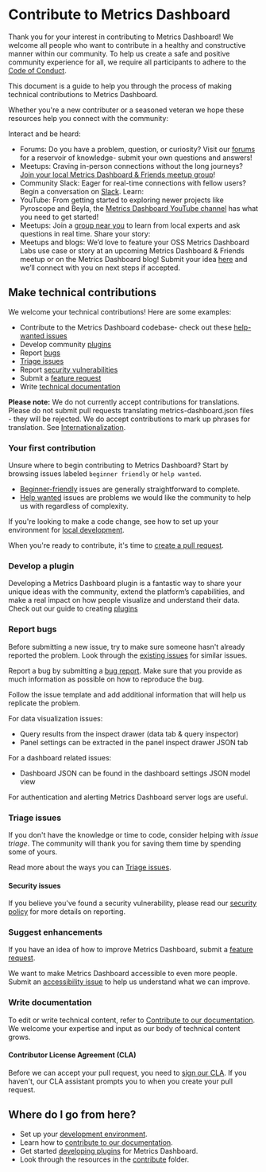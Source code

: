 # Contribute to Metrics Dashboard

Thank you for your interest in contributing to Metrics Dashboard! We welcome all people who want to contribute in a healthy and constructive manner within our community. To help us create a safe and positive community experience for all, we require all participants to adhere to the [Code of Conduct](CODE_OF_CONDUCT.md).

This document is a guide to help you through the process of making technical contributions to Metrics Dashboard.

Whether you're a new contributer or a seasoned veteran we hope these resources help you connect with the community:

Interact and be heard:

- Forums: Do you have a problem, question, or curiosity? Visit our [forums](https://gra.fan/fromgithubtoforums) for a reservoir of knowledge- submit your own questions and answers!
- Meetups: Craving in-person connections without the long journeys? [Join your local Metrics Dashboard & Friends meetup group](https://gra.fan/githubtomeetup)!
- Community Slack: Eager for real-time connections with fellow users? Begin a conversation on [Slack](https://gra.fan/githubtoslack).
  Learn:
- YouTube: From getting started to exploring newer projects like Pyroscope and Beyla, the [Metrics Dashboard YouTube channel](https://gra.fan/githubtoyoutube) has what you need to get started!
- Meetups: Join a [group near you](https://gra.fan/githubtomeetup) to learn from local experts and ask questions in real time.
  Share your story:
- Meetups and blogs: We’d love to feature your OSS Metrics Dashboard Labs use case or story at an upcoming Metrics Dashboard & Friends meetup or on the Metrics Dashboard blog! Submit your idea [here](https://gra.fan/githubtocca) and we’ll connect with you on next steps if accepted.

## Make technical contributions

We welcome your technical contributions! Here are some examples:

- Contribute to the Metrics Dashboard codebase- check out these [help-wanted issues](<(https://github.com/metrics-dashboard/metrics-dashboard/issues?q=is%3Aopen+is%3Aissue+label%3A%22help+wanted%22)>)
- Develop community [plugins](https://metrics-dashboard.com/developers/plugin-tools)
- Report [bugs](https://github.com/metrics-dashboard/metrics-dashboard/issues/new?template=0-bug-report.yaml)
- [Triage issues](https://github.com/metrics-dashboard/metrics-dashboard/blob/4414b92e93440cc9ed0f281989ee71dc16216a15/contribute/triage-issues.md)
- Report [security vulnerabilities](https://github.com/metrics-dashboard/metrics-dashboard/security/policy)
- Submit a [feature request](https://github.com/metrics-dashboard/metrics-dashboard/issues/new?template=1-feature_requests.md)
- Write [technical documentation](https://github.com/metrics-dashboard/metrics-dashboard/blob/4414b92e93440cc9ed0f281989ee71dc16216a15/contribute/documentation/README.md)

**Please note:** We do not currently accept contributions for translations. Please do not submit pull requests translating metrics-dashboard.json files - they will be rejected. We do accept contributions to mark up phrases for translation. See [Internationalization](contribute/internationalization.md).

### Your first contribution

Unsure where to begin contributing to Metrics Dashboard? Start by browsing issues labeled `beginner friendly` or `help wanted`.

- [Beginner-friendly](https://github.com/metrics-dashboard/metrics-dashboard/issues?q=is%3Aopen+is%3Aissue+label%3A%22beginner+friendly%22) issues are generally straightforward to complete.
- [Help wanted](https://github.com/metrics-dashboard/metrics-dashboard/issues?q=is%3Aopen+is%3Aissue+label%3A%22help+wanted%22) issues are problems we would like the community to help us with regardless of complexity.

If you're looking to make a code change, see how to set up your environment for [local development](contribute/developer-guide.md).

When you're ready to contribute, it's time to [create a pull request](/contribute/create-pull-request.md).

### Develop a plugin

Developing a Metrics Dashboard plugin is a fantastic way to share your unique ideas with the community, extend the platform’s capabilities, and make a real impact on how people visualize and understand their data. Check out our guide to creating [plugins](https://metrics-dashboard.com/developers/plugin-tools)

### Report bugs

Before submitting a new issue, try to make sure someone hasn't already reported the problem. Look through the [existing issues](https://github.com/metrics-dashboard/metrics-dashboard/issues) for similar issues.

Report a bug by submitting a [bug report](https://github.com/metrics-dashboard/metrics-dashboard/issues/new?template=0-bug-report.yaml). Make sure that you provide as much information as possible on how to reproduce the bug.

Follow the issue template and add additional information that will help us replicate the problem.

For data visualization issues:

- Query results from the inspect drawer (data tab & query inspector)
- Panel settings can be extracted in the panel inspect drawer JSON tab

For a dashboard related issues:

- Dashboard JSON can be found in the dashboard settings JSON model view

For authentication and alerting Metrics Dashboard server logs are useful.

### Triage issues

If you don't have the knowledge or time to code, consider helping with _issue triage_. The community will thank you for saving them time by spending some of yours.

Read more about the ways you can [Triage issues](/contribute/triage-issues.md).

#### Security issues

If you believe you've found a security vulnerability, please read our [security policy](https://github.com/metrics-dashboard/metrics-dashboard/security/policy) for more details on reporting.

### Suggest enhancements

If you have an idea of how to improve Metrics Dashboard, submit a [feature request](https://github.com/metrics-dashboard/metrics-dashboard/issues/new?template=1-feature_requests.md).

We want to make Metrics Dashboard accessible to even more people. Submit an [accessibility issue](https://github.com/metrics-dashboard/metrics-dashboard/issues/new?template=2-accessibility.md) to help us understand what we can improve.

### Write documentation

To edit or write technical content, refer to [Contribute to our documentation](/contribute/documentation/README.md). We welcome your expertise and input as our body of technical content grows.

#### Contributor License Agreement (CLA)

Before we can accept your pull request, you need to [sign our CLA](https://metrics-dashboard.com/docs/metrics-dashboard/latest/developers/cla/). If you haven't, our CLA assistant prompts you to when you create your pull request.

## Where do I go from here?

- Set up your [development environment](contribute/developer-guide.md).
- Learn how to [contribute to our documentation](contribute/documentation/README.md).
- Get started [developing plugins](https://metrics-dashboard.com/developers/plugin-tools) for Metrics Dashboard.
- Look through the resources in the [contribute](contribute) folder.
